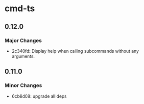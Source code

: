 # cmd-ts

## 0.12.0

### Major Changes

- 2c340fd: Display help when calling subcommands without any arguments.

## 0.11.0

### Minor Changes

- 6cb8d08: upgrade all deps
